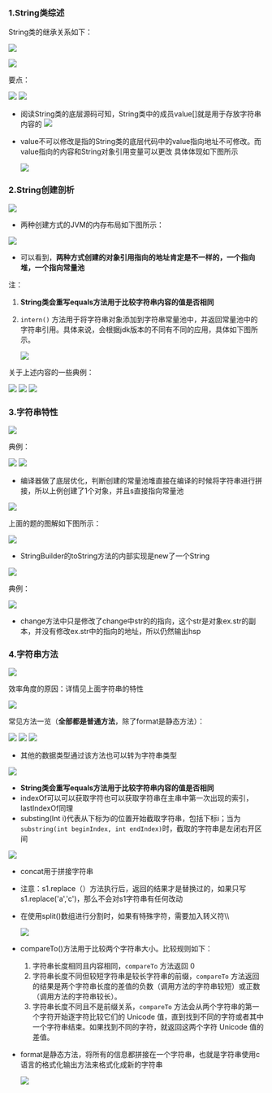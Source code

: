 ### 1.String类综述
String类的继承关系如下：

![](assets/03String类/file-20250215183213727.png)

![](assets/03String类/file-20250215182849598.png)

要点：

![](assets/03String类/file-20250215183902821.png)
![](assets/03String类/file-20250215184232133.png)
* 阅读String类的底层源码可知，String类中的成员value\[]就是用于存放字符串内容的
![](assets/03String类/file-20250215184844073.png)

* value不可以修改是指的String类的底层代码中的value指向地址不可修改。而value指向的内容和String对象引用变量可以更改 具体体现如下图所示

	![](assets/03String类/file-20250215184428617.png)

	

### 2.String创建剖析
![](assets/03String类/file-20250215184803063.png)
* 两种创建方式的JVM的内存布局如下图所示：

![](assets/03String类/file-20250215185308224.png)
* 可以看到，**两种方式创建的对象引用指向的地址肯定是不一样的，一个指向堆，一个指向常量池**

注：    
1. **String类会重写equals方法用于比较字符串内容的值是否相同**
2. `intern()` 方法用于将字符串对象添加到字符串常量池中，并返回常量池中的字符串引用。具体来说，会根据jdk版本的不同有不同的应用，具体如下图所示。

	![](assets/03String类/file-20250419170740677.png)

关于上述内容的一些典例：  

![](assets/03String类/file-20250215190410343.png)
![](assets/03String类/file-20250215190757631.png)
![](assets/03String类/file-20250215191146613.png)


### 3.字符串特性
![](assets/03String类/file-20250215191548731.png)

典例：

![](assets/03String类/file-20250215191717125.png)
![](assets/03String类/file-20250215191751696.png)
* 编译器做了底层优化，判断创建的常量池堆直接在编译的时候将字符串进行拼接，所以上例创建了1个对象，并且s直接指向常量池

![](assets/03String类/file-20250215193220770.png)

上面的题的图解如下图所示：

![](assets/03String类/file-20250215192443007.png)
* StringBuilder的toString方法的内部实现是new了一个String

![](assets/03String类/file-20250215192611547.png)


典例：

![](assets/03String类/file-20250215194516176.png)
* change方法中只是修改了change中str的的指向，这个str是对象ex.str的副本，并没有修改ex.str中的指向的地址，所以仍然输出hsp


### 4.字符串方法
![](assets/03String类/file-20250215194845613.png)

效率角度的原因：详情见上面字符串的特性

![](assets/03String类/file-20250215195406562.png)

常见方法一览（**全部都是普通方法**，除了format是静态方法）：

![](assets/03String类/file-20250215195129003.png)
![](assets/03String类/file-20250711003942245.png)
![](assets/03String类/file-20250303172206825.png)
* 其他的数据类型通过该方法也可以转为字符串类型

![](assets/03String类/file-20250215200003422.png)
* **String类会重写equals方法用于比较字符串内容的值是否相同**
* indexOf可以可以获取字符也可以获取字符串在主串中第一次出现的索引，lastIndexOf同理
* substing(Int i)代表从下标为i的位置开始截取字符串，包括下标i；当为`substring(int beginIndex, int endIndex)`时，截取的字符串是左闭右开区间

![](assets/03String类/file-20250215201555372.png)
* concat用于拼接字符串
* 注意：s1.replace（）方法执行后，返回的结果才是替换过的，如果只写s1.replace('a','c')，那么不会对s1字符串有任何改动
* 在使用split()数组进行分割时，如果有特殊字符，需要加入转义符\\\

	![](assets/03String类/file-20250215224805395.png)
* compareTo()方法用于比较两个字符串大小。比较规则如下：
	1.  字符串长度相同且内容相同，`compareTo` 方法返回 0
	2.  字符串长度不同但较短字符串是较长字符串的前缀，`compareTo` 方法返回的结果是两个字符串长度的差值的负数（调用方法的字符串较短）或正数（调用方法的字符串较长）。
	3. 字符串长度不同且不是前缀关系，`compareTo` 方法会从两个字符串的第一个字符开始逐字符比较它们的 Unicode 值，直到找到不同的字符或者其中一个字符串结束。如果找到不同的字符，就返回这两个字符 Unicode 值的差值。
* format是静态方法，将所有的信息都拼接在一个字符串，也就是字符串使用c语言的格式化输出方法来格式化成新的字符串

	![](assets/03String类/file-20250215231506529.png)